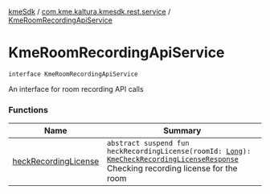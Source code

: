[kmeSdk](../../index.md) / [com.kme.kaltura.kmesdk.rest.service](../index.md) / [KmeRoomRecordingApiService](./index.md)

# KmeRoomRecordingApiService

`interface KmeRoomRecordingApiService`

An interface for room recording API calls

### Functions

| Name | Summary |
|---|---|
| [heckRecordingLicense](heck-recording-license.md) | `abstract suspend fun heckRecordingLicense(roomId: `[`Long`](https://kotlinlang.org/api/latest/jvm/stdlib/kotlin/-long/index.html)`): `[`KmeCheckRecordingLicenseResponse`](../../com.kme.kaltura.kmesdk.rest.response.room/-kme-check-recording-license-response/index.md)<br>Checking recording license for the room |
